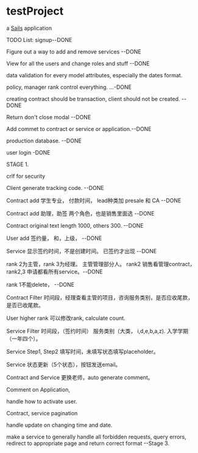 # testProject

a [Sails](http://sailsjs.org) application


TODO List:
signup--DONE

Figure out a way to add and remove services --DONE

View for all the users and change roles and stuff --DONE

data validation for every model attributes, especially the dates format. 

policy, manager rank control everything. ...-DONE

creating contract should be transaction, client should not be created.  --DONE

Return don't close modal --DONE


Add commet to contract or service or application.--DONE

production database. --DONE

user login -DONE


STAGE 1. 

crlf for security

Client generate tracking code. --DONE

Contract add 学生专业， 付款时间， lead种类加 presale 和 CA --DONE

Contract add 助理，助签 两个角色，也是销售里面选 --DONE

Contract original text length 1000, others 300. --DONE

User add 签约量， 和，上级， --DONE

Service 显示签约时间，不是创建时间。 已签约才出现 --DONE

rank 2为主管，rank 3为经理。 主管管理部分人。  rank2 销售看管理contract， rank2,3 申请都看所有service。--DONE

rank 1不能delete， --DONE

Contract Filter 时间段，经理查看主管的项目，咨询服务类别，是否应收尾款，是否已收尾款。

User higher rank 可以修改rank, calculate count. 

Service Filter 时间段，（签约时间） 服务类别（大类， i,d,e,b,a,z). 入学学期（一年四个）。 



Service Step1, Step2 填写时间，未填写状态填写placeholder。 

Service 状态更新（5个状态），按钮发送email。 

Contract and Service 更换老师，auto generate comment。 

Comment on Application, 

handle how to activate user. 




Contract, service pagination


handle update on changing time and date. 

make a service to generally handle all forbidden requests, query errors,  redirect to appropriate page and return correct format --Stage 3.


